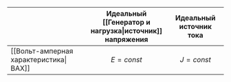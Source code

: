 |                                        | Идеальный [[Генератор и нагрузка\|источник]] напряжения | Идеальный источник тока |
| -------------------------------------- | ------------------------------------------------------- | ----------------------- |
| [[Вольт-амперная характеристика\|ВАХ]] | $$E = const$$                                           | $$J = const$$           |
